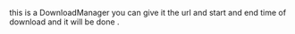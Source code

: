 this is a DownloadManager 
you can give it the url and start  and end time of download 
and it will be done .
